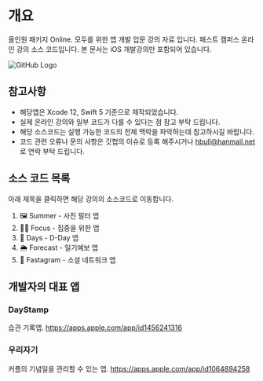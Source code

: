 # 개요
올인원 패키지 Online. 모두를 위한 앱 개발 입문 강의 자료 입니다.
패스트 캠퍼스 온라인 강의 소스 코드입니다.
본 문서는 iOS 개발강의만 포함되어 있습니다.

![GitHub Logo](https://storage.googleapis.com/static.fastcampus.co.kr/prod/uploads/202106/144227-396/main3.png)


## 참고사항

* 해당앱은 Xcode 12, Swift 5 기준으로 제작되었습니다.
* 실제 온라인 강의와 일부 코드가 다를 수 있다는 점 참고 부탁 드립니다.
* 해당 소스코드는 실행 가능한 코드의 전체 맥락을 파악하는데 참고하시길 바랍니다.
* 코드 관련 오류나 문의 사항은 깃헙의 이슈로 등록 해주시거나 hbull@hanmail.net 로 연락 부탁 드립니다.

## 소스 코드 목록
아래 제목을 클릭하면 해당 강의의 소스코드로 이동합니다.

1. 🖼 Summer - 사진 필터 앱
2. 🧑‍🎓 Focus - 집중을 위한 앱
3. 📆 Days - D-Day 앱
4. 🌦 Forecast - 일기예보 앱
5. 📸 Fastagram - 소셜 네트워크 앱

## 개발자의 대표 앱

### DayStamp
습관 기록앱.
https://apps.apple.com/app/id1456241316

### 우리자기
커플의 기념일을 관리할 수 있는 앱.
https://apps.apple.com/app/id1064894258
